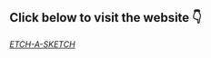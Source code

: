 
<h2>Click below to visit the website 👇</h2>
<a href ="https://ro-yeee.github.io/Etch-a-sketch/"><em>ETCH-A-SKETCH</em></a>
